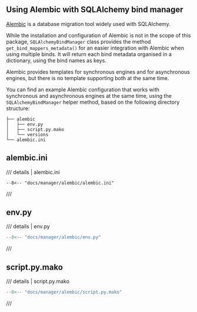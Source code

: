 ## Using Alembic with SQLAlchemy bind manager

[Alembic](https://alembic.sqlalchemy.org/en/latest/)
is a database migration tool widely used with SQLAlchemy.

While the installation and configuration of Alembic is not
in the scope of this package, `SQLAlchemyBindManager` class
provides the method `get_bind_mappers_metadata()` for an easier
integration with Alembic when using multiple binds. It will
return each bind metadata organised in a dictionary, using
the bind names as keys.

Alembic provides templates for synchronous engines and for
asynchronous engines, but there is no template supporting
both at the same time.

You can find an example Alembic configuration that works
with synchronous and asynchronous engines at the same time,
using the `SQLAlchemyBindManager` helper method, based on
the following directory structure:

```
├── alembic
│   ├── env.py
│   ├── script.py.mako
│   └── versions
└── alembic.ini
```

## alembic.ini

/// details | alembic.ini
```
--8<-- "docs/manager/alembic/alembic.ini"
```
///

## env.py

/// details | env.py
``` py
--8<-- "docs/manager/alembic/env.py"
```
///

## script.py.mako

/// details | script.py.mako
``` py
--8<-- "docs/manager/alembic/script.py.mako"
```
///
